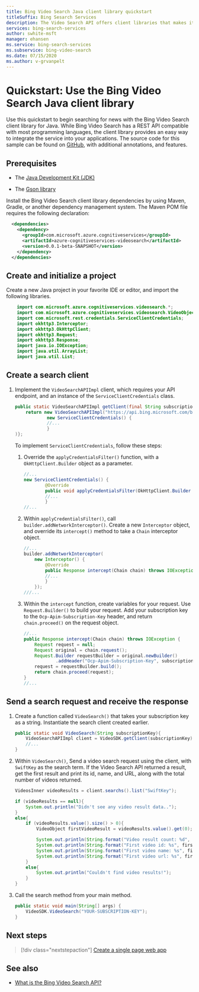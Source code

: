 ```yaml
---
title: Bing Video Search Java client library quickstart 
titleSuffix: Bing Sesarch Services
description: The Video Search API offers client libraries that makes it easy to integrate search capabilities into your applications. Use this Java quickstart to send search requests and get back results.
services: bing-search-services
author: swhite-msft
manager: ehansen
ms.service: bing-search-services
ms.subservice: bing-video-search
ms.date: 07/15/2020
ms.author: v-grvanpelt
---
```


# Quickstart: Use the Bing Video Search Java client library

Use this quickstart to begin searching for news with the Bing Video Search client library for Java. While Bing Video Search has a REST API compatible with most programming languages, the client library provides an easy way to integrate the service into your applications. The source code for this sample can be found on [GitHub](https://github.com/microsoft/bing-search-sdk-for-java/tree/main/samples/sdk/VideoSearchSample), with additional annotations, and features.

## Prerequisites

* The [Java Development Kit (JDK)](https://www.oracle.com/technetwork/java/javase/downloads/jdk11-downloads-5066655.html)

* The [Gson library](https://github.com/google/gson)

<!--
[!INCLUDE [bing-video-search-signup-requirements](../../../../includes/bing-video-search-signup-requirements.md)]
-->

Install the Bing Video Search client library dependencies by using Maven, Gradle, or another dependency management system. The Maven POM file requires the following declaration:

```xml
  <dependencies>
    <dependency>
      <groupId>com.microsoft.azure.cognitiveservices</groupId>
      <artifactId>azure-cognitiveservices-videosearch</artifactId>
      <version>0.0.1-beta-SNAPSHOT</version>
    </dependency>
  </dependencies> 
```

## Create and initialize a project


Create a new Java project in your favorite IDE or editor, and import the following libraries.

```java
    import com.microsoft.azure.cognitiveservices.videosearch.*;
    import com.microsoft.azure.cognitiveservices.videosearch.VideoObject;
    import com.microsoft.rest.credentials.ServiceClientCredentials;
    import okhttp3.Interceptor;
    import okhttp3.OkHttpClient;
    import okhttp3.Request;
    import okhttp3.Response;
    import java.io.IOException;
    import java.util.ArrayList;
    import java.util.List; 
```

## Create a search client

1. Implement the `VideoSearchAPIImpl` client, which requires your API endpoint, and an instance of the `ServiceClientCredentials` class.

    ```java
    public static VideoSearchAPIImpl getClient(final String subscriptionKey) {
        return new VideoSearchAPIImpl("https://api.bing.microsoft.com/bing/v7.0/",
                new ServiceClientCredentials() {
                //...
                }
    )};
    ```

    To implement `ServiceClientCredentials`, follow these steps:

    1. Override the `applyCredentialsFilter()` function, with a `OkHttpClient.Builder` object as a parameter. 
        
        ```java
        //...
        new ServiceClientCredentials() {
                @Override
                public void applyCredentialsFilter(OkHttpClient.Builder builder) {
                //...
                }
        //...
        ```
    
    2. Within `applyCredentialsFilter()`, call `builder.addNetworkInterceptor()`. Create a new `Interceptor` object, and override its `intercept()` method to take a `Chain` interceptor object.

        ```java
        //...
        builder.addNetworkInterceptor(
            new Interceptor() {
                @Override
                public Response intercept(Chain chain) throws IOException {
                //...    
                }
            });
        ///...
        ```

    3. Within the `intercept` function, create variables for your request. Use `Request.Builder()` to build your request. Add your subscription key to the `Ocp-Apim-Subscription-Key` header, and return `chain.proceed()` on the request object.
            
        ```java
        //...
        public Response intercept(Chain chain) throws IOException {
            Request request = null;
            Request original = chain.request();
            Request.Builder requestBuilder = original.newBuilder()
                    .addHeader("Ocp-Apim-Subscription-Key", subscriptionKey);
            request = requestBuilder.build();
            return chain.proceed(request);
        }
        //...
        ```

## Send a search request and receive the response 

1. Create a function called `VideoSearch()` that takes your subscription key as a string. Instantiate the search client created earlier.
    
    ```java
    public static void VideoSearch(String subscriptionKey){
        VideoSearchAPIImpl client = VideoSDK.getClient(subscriptionKey);
        //...
    }
    ```
2. Within `VideoSearch()`, Send a video search request using the client, with `SwiftKey` as the search term. If the Video Search API returned a result, get the first result and print its id, name, and URL, along with the total number of videos returned. 
    
    ```java
    VideosInner videoResults = client.searchs().list("SwiftKey");

    if (videoResults == null){
        System.out.println("Didn't see any video result data..");
    }
    else{
        if (videoResults.value().size() > 0){
            VideoObject firstVideoResult = videoResults.value().get(0);

            System.out.println(String.format("Video result count: %d", videoResults.value().size()));
            System.out.println(String.format("First video id: %s", firstVideoResult.videoId()));
            System.out.println(String.format("First video name: %s", firstVideoResult.name()));
            System.out.println(String.format("First video url: %s", firstVideoResult.contentUrl()));
        }
        else{
            System.out.println("Couldn't find video results!");
        }
    }
    ```

3. Call the search method from your main method.

    ```java
    public static void main(String[] args) {
        VideoSDK.VideoSearch("YOUR-SUBSCRIPTION-KEY");
    }
    ```

## Next steps

> [!div class="nextstepaction"]
> [Create a single page web app](../../tutorial/bing-video-search-single-page-app.md)

## See also 

* [What is the Bing Video Search API?](../../overview.md)
<!--
* [Cognitive services .NET SDK samples](https://github.com/Azure-Samples/cognitive-services-dotnet-sdk-samples/tree/master/BingSearchv7)
-->

